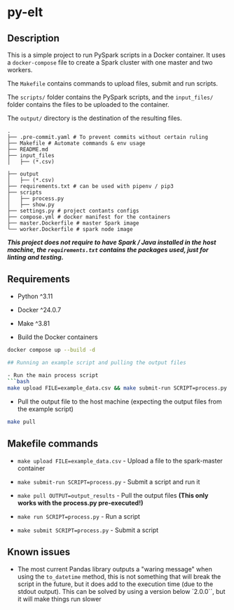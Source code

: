 # py-elt

## Description

This is a simple project to run PySpark scripts in a Docker container. It uses a `docker-compose` file to create a Spark cluster with one master and two workers. 

The `Makefile` contains commands to upload files, submit and run scripts.

The `scripts/` folder contains the PySpark scripts, and the `input_files/` folder contains the files to be uploaded to the container.

The `output/` directory is the destination of the resulting files.

```
.
├── .pre-commit.yaml # To prevent commits without certain ruling
├── Makefile # Automate commands & env usage
├── README.md 
├── input_files
│   ├── (*.csv)

├── output
│   ├── (*.csv)
├── requirements.txt # can be used with pipenv / pip3
├── scripts
│   ├── process.py
│   ├── show.py
├── settings.py # project contants configs
├── compose.yml # docker manifest for the containers
├── master.Dockerfile # master Spark image
└── worker.Dockerfile # spark node image

```

***This project does not require to have Spark / Java installed in the host machine, the `requirements.txt` contains the packages used, just for linting and testing.***

## Requirements

- Python ^3.11
- Docker ^24.0.7
- Make ^3.81 

- Build the Docker containers
```bash
docker compose up --build -d

## Running an example script and pulling the output files

- Run the main process script
```bash
make upload FILE=example_data.csv && make submit-run SCRIPT=process.py
```

- Pull the output file to the host machine (expecting the output files from the example script)
```bash
make pull
```


## Makefile commands
- `make upload FILE=example_data.csv` - Upload a file to the spark-master container
- `make submit-run SCRIPT=process.py` - Submit a script and run it
- `make pull OUTPUT=output_results` - Pull the output files **(This only works with the process.py pre-executed!)**

- `make run SCRIPT=process.py` - Run a script
- `make submit SCRIPT=process.py` - Submit a script

## Known issues

- The most current Pandas library outputs a "waring message" when using the `to_datetime` method, this is not something that will break the script in the future, but it does add to the execution time (due to the stdout output). This can be solved by using a version below `2.0.0``, but it will make things run slower


